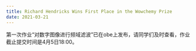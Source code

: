 ```yaml
---
title: Richard Hendricks Wins First Place in the Wowchemy Prize
date: 2021-03-21
---
```


第一次作业“对数字图像进行频域滤波”已在obe上发布，请同学们及时查看，作业截止提交时间是4月5日18:00。

<!--more-->
